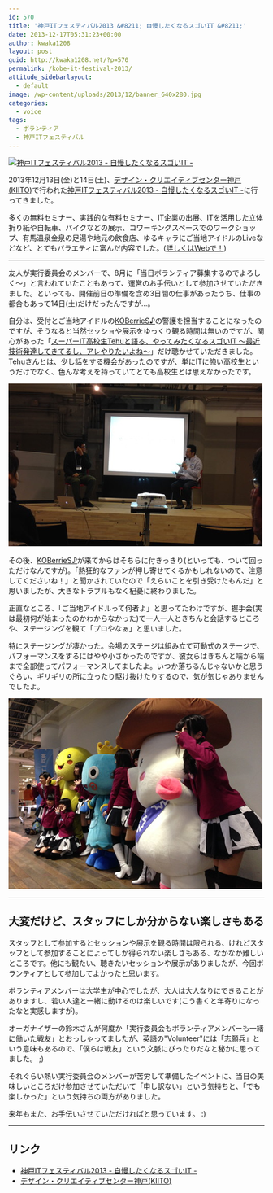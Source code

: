 ```yaml
---
id: 570
title: '神戸ITフェスティバル2013 &#8211; 自慢したくなるスゴいIT &#8211;'
date: 2013-12-17T05:31:23+00:00
author: kwaka1208
layout: post
guid: http://kwaka1208.net/?p=570
permalink: /kobe-it-festival-2013/
attitude_sidebarlayout:
  - default
image: /wp-content/uploads/2013/12/banner_640x280.jpg
categories:
  - voice
tags:
  - ボランティア
  - 神戸ITフェスティバル
---
```

[![神戸ITフェスティバル2013 - 自慢したくなるスゴいIT -](/assets/images/2013/12/banner_640x280-620x271.jpg)](http://kobe-it-fes.org")

2013年12月13日(金)と14日(土)、<a href="http://kiito.jp">デザイン・クリエイティブセンター神戸(KIITO)</a>で行われた<a href="http://kobe-it-fes.org">神戸ITフェスティバル2013 - 自慢したくなるスゴいIT -</a>に行ってきました。

多くの無料セミナー、実践的な有料セミナー、IT企業の出展、ITを活用した立体折り紙や自転車、バイクなどの展示、コワーキングスペースでのワークショップ、有馬温泉金泉の足湯や地元の飲食店、ゆるキャラにご当地アイドルのLiveなどなど、とてもバラエティに富んだ内容でした。(<a href="http://kobe-it-fes.org">詳しくはWebで！</a>)

<hr>
友人が実行委員会のメンバーで、8月に「当日ボランティア募集するのでよろしく〜」と言われていたこともあって、運営のお手伝いとして参加させていただきました。といっても、開催前日の準備を含め3日間の仕事があったうち、仕事の都合もあって14日(土)だけだったんですが...。

自分は、受付とご当地アイドルの<a href="http://www.kobe-pop.com/">KOBerrieS♪</a>の警護を担当することになったのですが、そうなると当然セッショや展示をゆっくり観る時間は無いのですが、関心があった「<a href="http://kobe-it-fes.org/kif2013/event/entry-63.html">スーパーIT高校生Tehuと語る、やってみたくなるスゴいIT 〜最近技術発達してきてるし、アレやりたいよね〜</a>」だけ聴かせていただきました。
Tehuさんとは、少し話をする機会があったのですが、単にITに強い高校生というだけでなく、色んな考えを持っていてとても高校生とは思えなかったです。

<img src="/assets/images/2013/12/super-it.jpg" alt="スーパーIT高校生と村岡さんのセッション" width="500" height="320" class="alignnone size-full wp-image-585" />

その後、<a href="http://www.kobe-pop.com/">KOBerrieS♪</a>が来てからはそちらに付きっきり(といっても、ついて回っただけなんですが)。「熱狂的なファンが押し寄せてくるかもしれないので、注意してくださいね！」と聞かされていたので「えらいことを引き受けたもんだ」と思いましたが、大きなトラブルもなく杞憂に終わりました。

正直なところ、「ご当地アイドルって何者よ」と思ってたわけですが、握手会(実は最初何が始まったのかわからなかった)で一人一人ときちんと会話するところや、ステージングを観て「プロやなぁ」と思いました。

特にステージングが凄かった。会場のステージは組み立て可動式のステージで、パフォーマンスをするにはやや小さかったのですが、彼女らはきちんと端から端まで全部使ってパフォーマンスしてましたよ。いつか落ちるんじゃないかと思うぐらい、ギリギリの所に立ったり駆け抜けたりするので、気が気じゃありませんでしたよ。

[![ゆるキャラとご当地アイドル](/assets/images/2013/12/2013-12-14-14.58.47.jpg)](/assets/images/2013/12/2013-12-14-14.58.47.jpg)

<hr>
<h2>大変だけど、スタッフにしか分からない楽しさもある</h2>
スタッフとして参加するとセッションや展示を観る時間は限られる、けれどスタッフとして参加することによってしか得られない楽しさもある、なかなか難しいところです。他にも観たい、聴きたいセッションや展示がありましたが、今回ボランティアとして参加してよかったと思います。

ボランティアメンバーは大学生が中心でしたが、大人は大人なりにできることがありますし、若い人達と一緒に動けるのは楽しいです(こう書くと年寄りになったなと実感しますが)。

オーガナイザーの鈴木さんが何度か「実行委員会もボランティアメンバーも一緒に働いた戦友」とおっしゃってましたが、英語の"Volunteer"には「志願兵」という意味もあるので、「僕らは戦友」という文脈にぴったりだなと秘かに思ってました。 ;)

それぐらい熱い実行委員会のメンバーが苦労して準備したイベントに、当日の美味しいところだけ参加させていただいて「申し訳ない」という気持ちと、「でも楽しかった」という気持ちの両方がありました。

来年もまた、お手伝いさせていただければと思っています。 :)
<hr>
<h2>リンク</h2>
<ul>
<li><a href="http://kobe-it-fes.org">神戸ITフェスティバル2013 - 自慢したくなるスゴいIT -</a></li>
<li><a href="http://kiito.jp">デザイン・クリエイティブセンター神戸(KIITO)</a></li>
</ul>